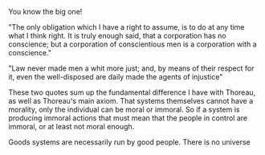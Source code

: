 You know the big one!

"The only obligation which I have a right
to assume, is to do at any time what I think right. It is truly enough said,
that a corporation has no conscience; but a corporation of conscientious
men is a corporation with a conscience."

"Law never made men a whit
more just; and, by means of their respect for it, even the well-disposed are
daily made the agents of injustice"

These two quotes sum up the fundamental difference I have with Thoreau, as well as Thoreau's main axiom. That systems themselves cannot have a morality, only the individual can be moral or immoral. So if a system is producing immoral actions that must mean that the people in control are immoral, or at least not moral enough.

Goods systems are necessarily run by good people. There is no universe 